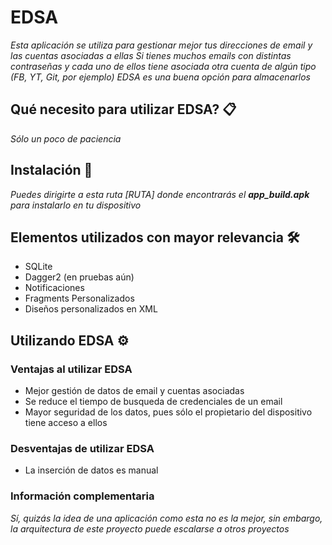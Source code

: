 # EDSA

_Esta aplicación se utiliza para gestionar mejor tus direcciones de email y las cuentas asociadas a ellas_
_Si tienes muchos emails con distintas contraseñas y cada uno de ellos tiene asociada otra cuenta de algún tipo (FB, YT, Git, por ejemplo)
EDSA es una buena opción para almacenarlos_

## Qué necesito para utilizar EDSA? 📋
_Sólo un poco de paciencia_

## Instalación 🔧
_Puedes dirigirte a esta ruta [RUTA] donde encontrarás el **app_build.apk** para instalarlo en tu dispositivo_

## Elementos utilizados con mayor relevancia 🛠️
* SQLite
* Dagger2 (en pruebas aún)
* Notificaciones
* Fragments Personalizados
* Diseños personalizados en XML

## Utilizando EDSA ⚙

### Ventajas al utilizar EDSA
* Mejor gestión de datos de email y cuentas asociadas
* Se reduce el tiempo de busqueda de credenciales de un email
* Mayor seguridad de los datos, pues sólo el propietario del dispositivo tiene acceso a ellos

### Desventajas de utilizar EDSA
* La inserción de datos es manual

### Información complementaria
_Sí, quizás la idea de una aplicación como esta no es la mejor, sin embargo, la arquitectura de este proyecto puede escalarse a otros proyectos_
